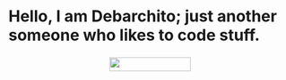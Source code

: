 <!DOCTYPE html>
<body>
  <h1>Hello, I am Debarchito; just another someone who likes to code stuff.</h1>
  <h3 style="text-align: center">
    <img align="botom" src="https://gpvc.arturio.dev/debarchitodev" width="145px" height="25">
  </h3>
</body>
</html>
